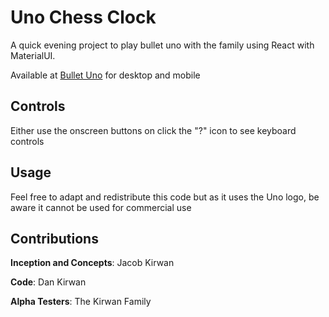 # Uno Chess Clock
A quick evening project to play bullet uno with the family using React with MaterialUI.

Available at [Bullet Uno](https://bullet-uno.web.app) for desktop and mobile 

## Controls 
Either use the onscreen buttons on click the "?" icon to see keyboard controls 

## Usage 
Feel free to adapt and redistribute this code but as it uses the Uno logo, be aware it cannot be used for commercial use


## Contributions 
**Inception and Concepts**: Jacob Kirwan 

**Code**: Dan Kirwan

**Alpha Testers**: The Kirwan Family